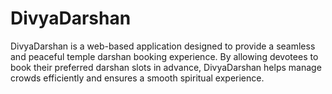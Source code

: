 # DivyaDarshan
DivyaDarshan is a web-based application designed to provide a seamless and peaceful temple darshan booking experience. By allowing devotees to book their preferred darshan slots in advance, DivyaDarshan helps manage crowds efficiently and ensures a smooth spiritual experience.
